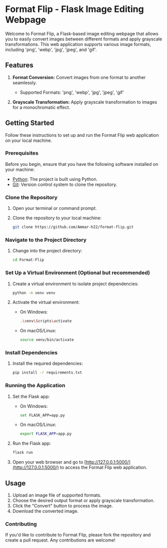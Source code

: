 # Format Flip - Flask Image Editing Webpage

Welcome to Format Flip, a Flask-based image editing webpage that allows you to easily convert images between different formats and apply grayscale transformations. This web application supports various image formats, including 'png', 'webp', 'jpg', 'jpeg', and 'gif'.

## Features

1. **Format Conversion:** Convert images from one format to another seamlessly.
   - Supported Formats: 'png', 'webp', 'jpg', 'jpeg', 'gif'

2. **Grayscale Transformation:** Apply grayscale transformation to images for a monochromatic effect.

## Getting Started

Follow these instructions to set up and run the Format Flip web application on your local machine.

### Prerequisites

Before you begin, ensure that you have the following software installed on your machine:

- [Python](https://www.python.org/downloads/): The project is built using Python.
- [Git](https://git-scm.com/): Version control system to clone the repository.

### Clone the Repository

1. Open your terminal or command prompt.

2. Clone the repository to your local machine:

    ```bash
    git clone https://github.com/Ammar-h22/format-flip.git
    ```

### Navigate to the Project Directory

1. Change into the project directory:

    ```bash
    cd Format-Flip
    ```

### Set Up a Virtual Environment (Optional but recommended)

1. Create a virtual environment to isolate project dependencies:

    ```bash
    python -m venv venv
    ```

2. Activate the virtual environment:

    - On Windows:

        ```bash
        .\venv\Scripts\activate
        ```

    - On macOS/Linux:

        ```bash
        source venv/bin/activate
        ```

### Install Dependencies

1. Install the required dependencies:

    ```bash
    pip install -r requirements.txt
    ```

### Running the Application

1. Set the Flask app:

    - On Windows:

        ```bash
        set FLASK_APP=app.py
        ```

    - On macOS/Linux:

        ```bash
        export FLASK_APP=app.py
        ```

2. Run the Flask app:

    ```bash
    flask run
    ```

3. Open your web browser and go to [http://127.0.0.1:5000/](http://127.0.0.1:5000/) to access the Format Flip web application.

## Usage

1. Upload an image file of supported formats.
2. Choose the desired output format or apply grayscale transformation.
3. Click the "Convert" button to process the image.
4. Download the converted image.

### Contributing

If you'd like to contribute to Format Flip, please fork the repository and create a pull request. Any contributions are welcome!
